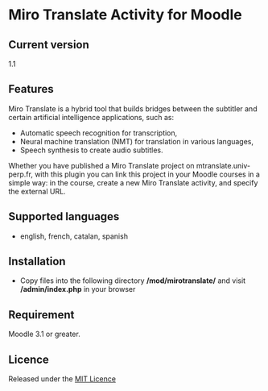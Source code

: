 # Miro Translate Activity for Moodle #

## Current version ##

1.1

## Features ##

Miro Translate is a hybrid tool that builds bridges between the subtitler and certain artificial intelligence applications, such as:

- Automatic speech recognition for transcription,
- Neural machine translation (NMT) for translation in various languages,
- Speech synthesis to create audio subtitles.

Whether you have published a Miro Translate project on mtranslate.univ-perp.fr, with this plugin you can link this project in your Moodle courses in a simple way: in the course, create a new Miro Translate activity, and specify the external URL.

## Supported languages ##
- english, french, catalan, spanish

## Installation ##

- Copy files into the following directory **/mod/mirotranslate/** and visit **/admin/index.php** in your browser

## Requirement ##

Moodle 3.1 or greater.

## Licence ##

Released under the [MIT Licence](https://opensource.org/licenses/MIT)